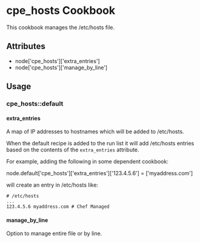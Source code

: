 cpe_hosts Cookbook
==================
This cookbook manages the /etc/hosts file.

Attributes
----------

* node['cpe_hosts']['extra_entries']
* node['cpe_hosts']['manage_by_line']

Usage
-----

### cpe_hosts::default

#### extra_entries
A map of IP addresses to hostnames which will be added to /etc/hosts.

When the default recipe is added to the run list it will add /etc/hosts entries
based on the contents of the `extra_entries` attribute.

For example, adding the following in some dependent cookbook:

  node.default['cpe_hosts']['extra_entries']['123.4.5.6'] = ['myaddress.com']

will create an entry in /etc/hosts like:

```
# /etc/hosts
...
123.4.5.6 myaddress.com # Chef Managed
```

#### manage_by_line
Option to manage entire file or by line.
